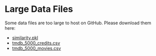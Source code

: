 

# Large Data Files

Some data files are too large to host on GitHub. Please download them here:

- [similarity.pkl]([https://drive.google.com/file/d/FILE_ID/view?usp=sharing](https://drive.google.com/file/d/1R1D7woHWIVK1HB97iHzW_41YL7Xf1pls/view?usp=sharing))
- [tmdb_5000_credits.csv]([https://drive.google.com/file/d/FILE_ID/view?usp=sharing](https://drive.google.com/file/d/1r74j5yeJ_6LtYPQZuG7O4mbeqhOVKlu5/view?usp=drive_link))
- [tmdb_5000_movies.csv]([https://drive.google.com/file/d/FILE_ID/view?usp=sharing](https://drive.google.com/file/d/1RNDYrO7rCZzEdObivk8cMxkoAG9FL1NK/view?usp=drive_link))

